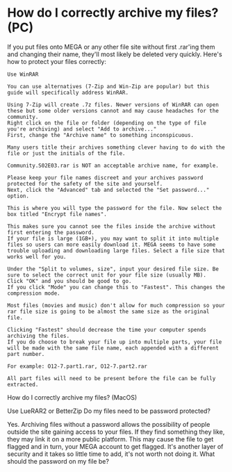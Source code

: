 

# How do I correctly archive my files? (PC)

If you put files onto MEGA or any other file site without first .rar'ing them and changing their name, they'll most likely be deleted very quickly. Here's how to protect your files correctly:

    Use WinRAR

    You can use alternatives (7-Zip and Win-Zip are popular) but this guide will specifically address WinRAR.

    Using 7-Zip will create .7z files. Newer versions of WinRAR can open these but some older versions cannot and may cause headaches for the community.
    Right click on the file or folder (depending on the type of file you're archiving) and select "Add to archive..."
    First, change the "Archive name" to something inconspicuous.

    Many users title their archives something clever having to do with the file or just the initials of the file.

    Community.S02E03.rar is NOT an acceptable archive name, for example.

    Please keep your file names discreet and your archives password protected for the safety of the site and yourself.
    Next, click the "Advanced" tab and selected the "Set password..." option.

    This is where you will type the password for the file. Now select the box titled "Encrypt file names".

    This makes sure you cannot see the files inside the archive without first entering the password.
    If your file is large (1GB+), you may want to split it into multiple files so users can more easily download it. MEGA seems to have some trouble uploading and downloading large files. Select a file size that works well for you.

    Under the "Split to volumes, size", input your desired file size. Be sure to select the correct unit for your file size (usually MB).
    Click "OK" and you should be good to go.
    If you click "Mode" you can change this to "Fastest". This changes the compression mode.

    Most files (movies and music) don't allow for much compression so your rar file size is going to be almost the same size as the original file.

    Clicking "Fastest" should decrease the time your computer spends archiving the files.
    If you do choose to break your file up into multiple parts, your file will be made with the same file name, each appended with a different part number.

    For example: O12-7.part1.rar, O12-7.part2.rar

    All part files will need to be present before the file can be fully extracted.

How do I correctly archive my files? (MacOS)

Use LueRAR2 or BetterZip
Do my files need to be password protected?

Yes. Archiving files without a password allows the possibility of people outside the site gaining access to your files. If they find something they like, they may link it on a more public platform. This may cause the file to get flagged and in turn, your MEGA account to get flagged. It's another layer of security and it takes so little time to add, it's not worth not doing it.
What should the password on my file be?
